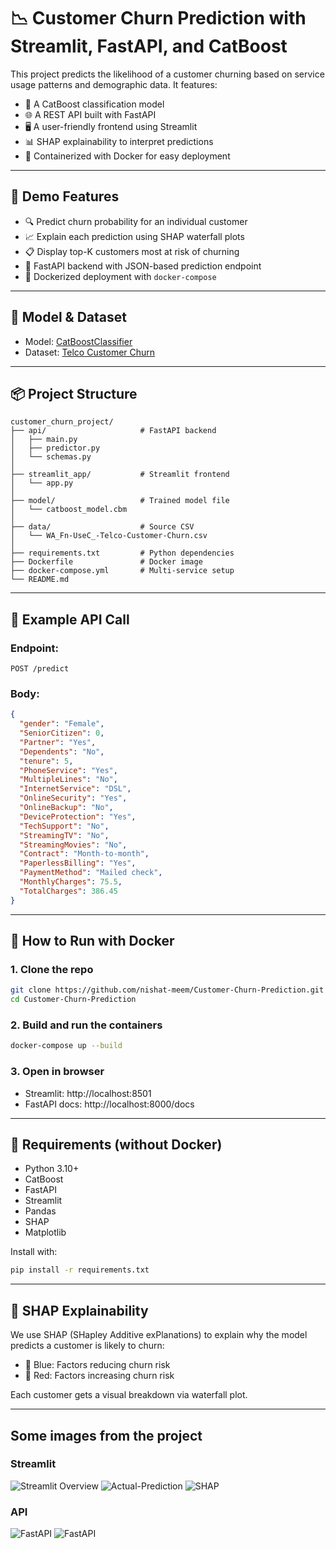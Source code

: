 # 📉 Customer Churn Prediction with Streamlit, FastAPI, and CatBoost

This project predicts the likelihood of a customer churning based on service usage patterns and demographic data. It features:

- 🧠 A CatBoost classification model
- 🌐 A REST API built with FastAPI
- 🖥️ A user-friendly frontend using Streamlit
- 📊 SHAP explainability to interpret predictions
- 🐳 Containerized with Docker for easy deployment

---

## 🚀 Demo Features

- 🔍 Predict churn probability for an individual customer
- 📈 Explain each prediction using SHAP waterfall plots
- 📋 Display top-K customers most at risk of churning
- 🧠 FastAPI backend with JSON-based prediction endpoint
- 🐳 Dockerized deployment with `docker-compose`

---

## 🧠 Model & Dataset

- Model: [CatBoostClassifier](https://catboost.ai)
- Dataset: [Telco Customer Churn](https://www.kaggle.com/datasets/blastchar/telco-customer-churn)

---

## 📦 Project Structure

```
customer_churn_project/
├── api/                     # FastAPI backend
│   ├── main.py
│   ├── predictor.py
│   └── schemas.py
│
├── streamlit_app/           # Streamlit frontend
│   └── app.py
│
├── model/                   # Trained model file
│   └── catboost_model.cbm
│
├── data/                    # Source CSV
│   └── WA_Fn-UseC_-Telco-Customer-Churn.csv
│
├── requirements.txt         # Python dependencies
├── Dockerfile               # Docker image
├── docker-compose.yml       # Multi-service setup
└── README.md
```

---

## 🧪 Example API Call

### Endpoint:
```
POST /predict
```

### Body:
```json
{
  "gender": "Female",
  "SeniorCitizen": 0,
  "Partner": "Yes",
  "Dependents": "No",
  "tenure": 5,
  "PhoneService": "Yes",
  "MultipleLines": "No",
  "InternetService": "DSL",
  "OnlineSecurity": "Yes",
  "OnlineBackup": "No",
  "DeviceProtection": "Yes",
  "TechSupport": "No",
  "StreamingTV": "No",
  "StreamingMovies": "No",
  "Contract": "Month-to-month",
  "PaperlessBilling": "Yes",
  "PaymentMethod": "Mailed check",
  "MonthlyCharges": 75.5,
  "TotalCharges": 386.45
}
```

---

## 🐳 How to Run with Docker

### 1. Clone the repo
```bash
git clone https://github.com/nishat-meem/Customer-Churn-Prediction.git
cd Customer-Churn-Prediction
```

### 2. Build and run the containers
```bash
docker-compose up --build
```

### 3. Open in browser
- Streamlit: http://localhost:8501
- FastAPI docs: http://localhost:8000/docs

---

## 📌 Requirements (without Docker)

- Python 3.10+
- CatBoost
- FastAPI
- Streamlit
- Pandas
- SHAP
- Matplotlib

Install with:

```bash
pip install -r requirements.txt
```

---

## 🧠 SHAP Explainability

We use SHAP (SHapley Additive exPlanations) to explain why the model predicts a customer is likely to churn:

- 🔵 Blue: Factors reducing churn risk
- 🔴 Red: Factors increasing churn risk

Each customer gets a visual breakdown via waterfall plot.

---

## Some images from the project
### Streamlit
![Streamlit Overview](photos/streamlit1.png)
![Actual-Prediction](photos/streamlit2.png)
![SHAP](photos/SHAP.png)
### API
![FastAPI](photos/fastapi1.png)
![FastAPI](photos/fastapi2.png)

